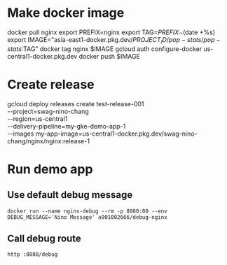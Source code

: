 # Make docker image

docker pull nginx
export PREFIX=nginx
export TAG=$PREFIX-$(date +%s)
export IMAGE="asia-east1-docker.pkg.dev/$PROJECT_ID/pop-stats/pop-stats:$TAG"
docker tag nginx $IMAGE
gcloud auth configure-docker us-central1-docker.pkg.dev
docker push $IMAGE


# Create release
gcloud deploy releases create test-release-001 \
  --project=swag-nino-chang \
  --region=us-central1 \
  --delivery-pipeline=my-gke-demo-app-1 \
  --images my-app-image=us-central1-docker.pkg.dev/swag-nino-chang/nginx/nginx:release-1


# Run demo app
## Use default debug message
`docker run --name nginx-debug --rm -p 8080:80 --env DEBUG_MESSAGE='Nino Message' a901002666/debug-nginx`

## Call debug route
`http :8080/debug`

